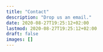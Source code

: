```yaml
---
title: "Contact"
description: "Drop us an email."
date: 2020-08-27T19:25:12+02:00
lastmod: 2020-08-27T19:25:12+02:00
draft: false
images: []
---
```



